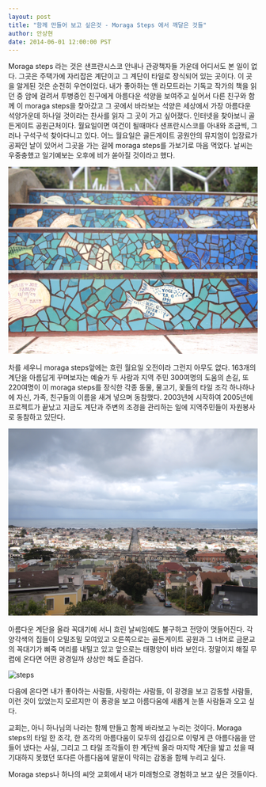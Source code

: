 ```yaml
---
layout: post
title: "함께 만들어 보고 싶은것 - Moraga Steps 에서 깨달은 것들"
author: 안상현
date: 2014-06-01 12:00:00 PST
---
```

Moraga steps 라는 것은 샌프란시스코 안내나 관광책자들 가운데 어디서도 본 일이 없다. 그곳은 주택가에 자리잡은 계단이고 그 계단이 타일로 장식되어 있는 곳이다.
이 곳을 알게된 것은 순전히 우연이었다. 내가 좋아하는 앤 라모트라는 기독교 작가의 책을 읽던 중 암에 걸려서 투병중인 친구에게 아름다운 석양을 보여주고 싶어서 다른 친구와 함께 이 moraga steps을 찾아갔고 그 곳에서 바라보는 석양은 세상에서 가장 아름다운 석양가운데 하나일 것이라는 찬사를 읽자 그 곳이 가고 싶어졌다.
인터넷을 찾아보니 골든게이트 공원근처이다. 월요일이면 여건이 될때마다 샌프란시스코를 아내와 조금씩, 그러나 구석구석 찾아다니고 있다. 어느 월요일은 골든게이트 공원안의 뮤지엄이 입장료가 공짜인 날이 있어서  그곳을 가는 길에 moraga steps를 가보기로 마음 먹었다. 날씨는 우중충했고 일기예보는 오후에 비가 쏟아질 것이라고 했다.

![step closeup](/img/posts/2014/06-01-1.jpg)

차를 세우니 moraga steps앞에는 흐린 월요일 오전이라 그런지 아무도 없다. 163개의 계단을 아름답게 꾸며보자는 예술가 두 사람과 지역 주민 300여명의 도움의 손길, 또 220여명이 이 moraga steps를 장식한 각종 동물, 물고기, 꽃들의 타일 조각 하나하나에 자신, 가족, 친구들의 이름을 새겨 넣으며 동참했다. 2003년에 시작하여 2005년에 프로젝트가 끝났고 지금도 계단과 주변의 조경을 관리하는 일에 지역주민들이 자원봉사로 동참하고 있단다.

![step wide](/img/posts/2014/06-01-2.jpg)

아름다운 계단을 올라 꼭대기에 서니 흐린 날씨임에도 불구하고 전망이 멋들어진다. 각양각색의 집들이 오밀조밀 모여있고 오른쪽으로는 골든게이트 공원과 그 너머로 금문교의 꼭대기가 삐죽 머리를 내밀고 있고 앞으로는 태평양이 바라 보인다. 정말이지 해질 무렵에 온다면 어떤 광경일까 상상만 해도 즐겁다.

![steps](/img/posts/2014/06-01-3.jpg)

다음에 온다면 내가 좋아하는 사람들, 사랑하는 사람들, 이 광경을 보고 감동할 사람들, 이런 것이 있었는지 모르지만 이 풍광을 보고 아름다움에 새롭게 눈뜰 사람들과 오고 싶다.

교회는, 아니 하나님의 나라는 함께 만들고 함께 바라보고 누리는 것이다. Moraga steps의 타일 한 조각, 한 조각의 아름다움이 모두의 섬김으로 이렇게 큰 아름다움을 만들어 냈다는 사실, 그리고 그 타일 조각들이 한 계단씩 올라 마지막 계단을 밟고 섰을 때 기대하지 못했던 또다른 아름다움에 말문이 막히는 감동을 함께 누리고 싶다.

Moraga steps나 하나의 씨앗 교회에서 내가 미래형으로 경험하고 보고 싶은 것들이다.
